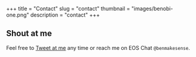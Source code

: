 +++
title = "Contact"
slug = "contact"
thumbnail = "images/benobi-one.png"
description = "contact"
+++

## Shout at me

Feel free to [Tweet at me](https://twitter.com/bensig) any time or reach me on EOS Chat `@benmakesense`.

